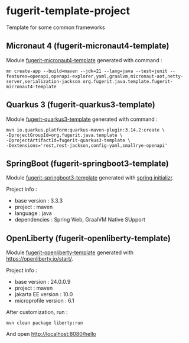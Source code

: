 # fugerit-template-project

Template for some common frameworks

## Micronaut 4 (fugerit-micronaut4-template)

Module [fugerit-micronaut4-template](fugerit-micronaut4-template/README.md) generated with command : 

```shell
mn create-app --build=maven --jdk=21 --lang=java --test=junit --features=openapi,openapi-explorer,yaml,graalvm,micronaut-aot,netty-server,serialization-jackson org.fugerit.java.template.fugerit-micronaut4-template
```

## Quarkus 3 (fugerit-quarkus3-template)

Module [fugerit-quarkus3-template](fugerit-quarkus3-template/README.md) generated with command : 

```shell
mvn io.quarkus.platform:quarkus-maven-plugin:3.14.2:create \
-DprojectGroupId=org.fugerit.java.template \
-DprojectArtifactId=fugerit-quarkus3-template \
-Dextensions='rest,rest-jackson,config-yaml,smallrye-openapi'
```

## SpringBoot (fugerit-springboot3-template)

Module [fugerit-springboot3-template](fugerit-springboot3-template/README.md) generated with [spring initializr](https://start.spring.io/#!type=maven-project&language=java&platformVersion=3.3.3&packaging=jar&jvmVersion=21&groupId=org.fugerit.java.template&artifactId=fugerit-springboot3-template&name=fugerit-springboot3-template&description=Fugerit%20SpringBoot%20Template&packageName=org.fugerit.java.template.fugerit-springboot3-template&dependencies=web,native,devtools,lombok).

Project info : 

- base version : 3.3.3
- project : maven
- language : java
- dependencies : Spring Web, GraalVM Native SUpport

## OpenLiberty (fugerit-openliberty-template)

Module [fugerit-openliberty-template](fugerit-springboot3-template/README.md) generated with <https://openliberty.io/start/>.

Project info : 

- base version : 24.0.0.9
- project : maven
- jakarta EE version : 10.0
- microprofile version : 6.1

After customization, run : 

```shell
mvn clean package liberty:run
```

And open <http://localhost:8080/hello>